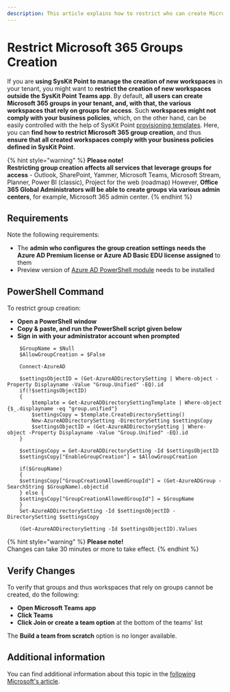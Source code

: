 ```yaml
---
description: This article explains how to restrict who can create Microsoft 365 groups in your tenant.
---
```


# Restrict Microsoft 365 Groups Creation

If you are **using SysKit Point to manage the creation of new workspaces** in your tenant, you might want to **restrict the creation of new workspaces outside the SysKit Point Teams app**. By default, **all users can create Microsoft 365 groups in your tenant, and, with that, the various workspaces that rely on groups for access**. 
Such **workspaces might not comply with your business policies**,  which, on the other hand, can be easily controlled with the help of SysKit Point [provisioning templates](templates.md).
Here, you can **find how to restrict Microsoft 365 group creation**, and thus **ensure that all created workspaces comply with your business policies defined in SysKit Point**.

{% hint style="warning" %}
**Please note!**  
**Restricting group creation affects all services that leverage groups for access** - Outlook, SharePoint, Yammer, Microsoft Teams, Microsoft Stream, Planner, Power BI (classic), Project for the web (roadmap)
However, **Office 365 Global Administrators will be able to create groups via various admin centers**, for example, Microsoft 365 admin center.
{% endhint %}

## Requirements

Note the following requirements:
* The **admin who configures the group creation settings needs the Azure AD Premium license or Azure AD Basic EDU license assigned** to them
* Preview version of [Azure AD PowerShell module](https://docs.microsoft.com/en-us/powershell/azure/active-directory/install-adv2?view=azureadps-2.0) needs to be installed

## PowerShell Command

To restrict group creation:
* **Open a PowerShell window**
* **Copy & paste, and run the PowerShell script given below**
* **Sign in with your administrator account when prompted**

```
    $GroupName = $Null
    $AllowGroupCreation = $False

    Connect-AzureAD

    $settingsObjectID = (Get-AzureADDirectorySetting | Where-object -Property Displayname -Value "Group.Unified" -EQ).id
    if(!$settingsObjectID)
    {
        $template = Get-AzureADDirectorySettingTemplate | Where-object {$_.displayname -eq "group.unified"}
        $settingsCopy = $template.CreateDirectorySetting()
        New-AzureADDirectorySetting -DirectorySetting $settingsCopy
        $settingsObjectID = (Get-AzureADDirectorySetting | Where-object -Property Displayname -Value "Group.Unified" -EQ).id
    }

    $settingsCopy = Get-AzureADDirectorySetting -Id $settingsObjectID
    $settingsCopy["EnableGroupCreation"] = $AllowGroupCreation

    if($GroupName)
    {
    $settingsCopy["GroupCreationAllowedGroupId"] = (Get-AzureADGroup -SearchString $GroupName).objectid
    } else {
    $settingsCopy["GroupCreationAllowedGroupId"] = $GroupName
    }
    Set-AzureADDirectorySetting -Id $settingsObjectID -DirectorySetting $settingsCopy

    (Get-AzureADDirectorySetting -Id $settingsObjectID).Values
```

{% hint style="warning" %}
**Please note!**  
Changes can take 30 minutes or more to take effect.
{% endhint %}

## Verify Changes

To verify that groups and thus workspaces that rely on groups cannot be created, do the following:
* **Open Microsoft Teams app**
* **Click Teams**
* **Click Join or create a team option** at the bottom of the teams' list

The **Build a team from scratch** option is no longer available.

## Additional information

You can find additional information about this topic in the [following Microsoft's article](https://docs.microsoft.com/en-us/microsoft-365/solutions/manage-creation-of-groups?view=o365-worldwide).